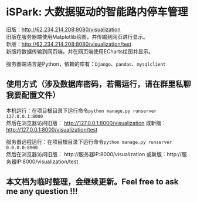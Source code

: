 # iSPark: 大数据驱动的智能路内停车管理
旧版：http://62.234.214.208:8080/visualization <br>旧版在服务器端使用Matplotlib绘图，并传输到网页进行显示。<br>
新版：http://62.234.214.208:8080/visualization/test <br>新版将数据传输到网页端，并在网页端使用ECharts绘图并显示。

服务器端语言是Python，依赖的库有：`Django`、`pandas`、`mysqlclient`

## 使用方式（涉及数据库密码，若需运行，请在群里私聊我要配置文件）
本机运行：在项目根目录下运行命令`python manage.py runserver 127.0.0.1:8000`<br>
然后在浏览器访问旧版： http://127.0.0.1:8000/visualization 或新版：http://127.0.0.1:8000/visualization/test

服务器远程运行：在项目根目录下运行命令`python manage.py runserver 0.0.0.0:8000`<br>
然后在浏览器访问旧版： http://服务器IP:8000/visualization 或新版：http://服务器IP:8000/visualization/test

## 本文档为临时整理，会继续更新。Feel free to ask me any question !!!
